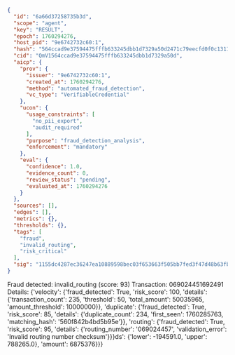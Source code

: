 ```json
{
  "id": "6a66d37258735b3d",
  "scope": "agent",
  "key": "RESULT",
  "epoch": 1760294276,
  "host_pid": "9e6742732c60:1",
  "hash": "564ccad9e37594475fffb633245dbb1d7329a50d2471c79eecfd0f0c1311c474",
  "cid": "QmV1564ccad9e37594475fffb633245dbb1d7329a50d",
  "aicp": {
    "prov": {
      "issuer": "9e6742732c60:1",
      "created_at": 1760294276,
      "method": "automated_fraud_detection",
      "vc_type": "VerifiableCredential"
    },
    "ucon": {
      "usage_constraints": [
        "no_pii_export",
        "audit_required"
      ],
      "purpose": "fraud_detection_analysis",
      "enforcement": "mandatory"
    },
    "eval": {
      "confidence": 1.0,
      "evidence_count": 0,
      "review_status": "pending",
      "evaluated_at": 1760294276
    }
  },
  "sources": [],
  "edges": [],
  "metrics": {},
  "thresholds": {},
  "tags": [
    "fraud",
    "invalid_routing",
    "risk_critical"
  ],
  "sig": "1155dc4287ec36247ea10889598bec03f653663f505bb7fed3f47d48b63fb00c"
}
```

Fraud detected: invalid_routing (score: 93)
Transaction: 069024451692491
Details: {'velocity': {'fraud_detected': True, 'risk_score': 100, 'details': {'transaction_count': 235, 'threshold': 50, 'total_amount': 50035965, 'amount_threshold': 10000000}}, 'duplicate': {'fraud_detected': True, 'risk_score': 85, 'details': {'duplicate_count': 234, 'first_seen': 1760285763, 'matching_hash': '560f842b4bd5b95e'}}, 'routing': {'fraud_detected': True, 'risk_score': 95, 'details': {'routing_number': '069024457', 'validation_error': 'Invalid routing number checksum'}}}ds': {'lower': -194591.0, 'upper': 788265.0}, 'amount': 6875376}}}